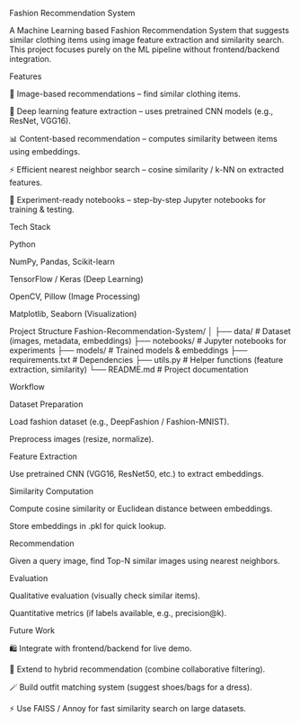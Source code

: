 Fashion Recommendation System

A Machine Learning based Fashion Recommendation System that suggests similar clothing items using image feature extraction and similarity search. This project focuses purely on the ML pipeline without frontend/backend integration.

Features

📸 Image-based recommendations – find similar clothing items.

🧠 Deep learning feature extraction – uses pretrained CNN models (e.g., ResNet, VGG16).

📊 Content-based recommendation – computes similarity between items using embeddings.

⚡ Efficient nearest neighbor search – cosine similarity / k-NN on extracted features.

🧪 Experiment-ready notebooks – step-by-step Jupyter notebooks for training & testing.

Tech Stack

Python

NumPy, Pandas, Scikit-learn

TensorFlow / Keras (Deep Learning)

OpenCV, Pillow (Image Processing)

Matplotlib, Seaborn (Visualization)

Project Structure
Fashion-Recommendation-System/
│
├── data/                  # Dataset (images, metadata, embeddings)
├── notebooks/             # Jupyter notebooks for experiments
├── models/                # Trained models & embeddings
├── requirements.txt       # Dependencies
├── utils.py               # Helper functions (feature extraction, similarity)
└── README.md              # Project documentation

Workflow

Dataset Preparation

Load fashion dataset (e.g., DeepFashion / Fashion-MNIST).

Preprocess images (resize, normalize).

Feature Extraction

Use pretrained CNN (VGG16, ResNet50, etc.) to extract embeddings.

Similarity Computation

Compute cosine similarity or Euclidean distance between embeddings.

Store embeddings in .pkl for quick lookup.

Recommendation

Given a query image, find Top-N similar images using nearest neighbors.

Evaluation

Qualitative evaluation (visually check similar items).

Quantitative metrics (if labels available, e.g., precision@k).

Future Work

🛍️ Integrate with frontend/backend for live demo.

🤖 Extend to hybrid recommendation (combine collaborative filtering).

🪄 Build outfit matching system (suggest shoes/bags for a dress).

⚡ Use FAISS / Annoy for fast similarity search on large datasets.
